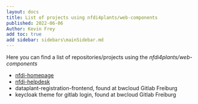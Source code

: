 ```yaml
---
layout: docs
title: List of projects using nfdi4plants/web-components
published: 2022-06-06
Author: Kevin Frey
add toc: true
add sidebar: sidebars\mainSidebar.md
---
```



Here you can find a list of repositories/projects using the *nfdi4plants/web-components*

- [nfdi-homepage](https://github.com/nfdi4plants/nfdi4plants.github.io)
- [nfdi-helpdesk](https://github.com/Freymaurer/nfdi-helpdesk)
- dataplant-registration-frontend, found at bwcloud Gitlab Freiburg
- keycloak theme for gitlab login, found at bwcloud Gitlab Freiburg 